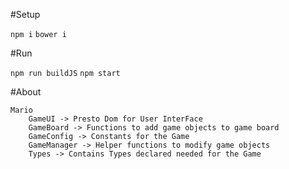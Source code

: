 #Setup

`npm i`
`bower i`

#Run

`npm run buildJS`
`npm start`

#About	
	
	Mario
		GameUI -> Presto Dom for User InterFace							
		GameBoard -> Functions to add game objects to game board  	
		GameConfig -> Constants for the Game 					   		
		GameManager -> Helper functions to modify game objects			
		Types -> Contains Types declared needed for the Game 			

